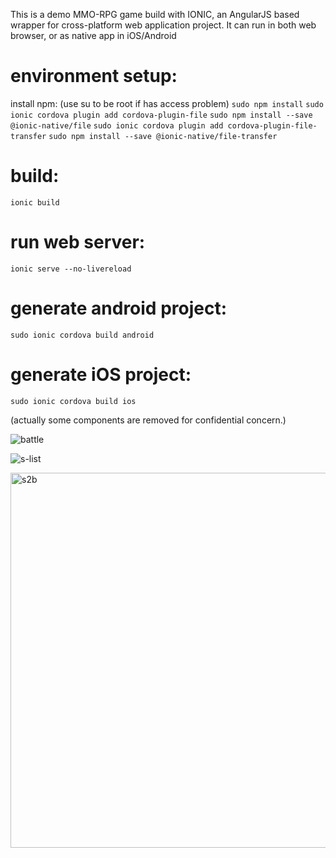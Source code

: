 This is a demo MMO-RPG game build with IONIC, an AngularJS based wrapper for cross-platform web application project.
It can run in both web browser, or as native app in iOS/Android

# environment setup:
install npm: (use su to be root if has access problem)
`sudo npm install`
`sudo ionic cordova plugin add cordova-plugin-file`
`sudo npm install --save @ionic-native/file`
`sudo ionic cordova plugin add cordova-plugin-file-transfer`
`sudo npm install --save @ionic-native/file-transfer`

# build:
`ionic build`

# run web server:
`ionic serve --no-livereload`

# generate android project:
`sudo ionic cordova build android`

# generate iOS project:
`sudo ionic cordova build ios`

(actually some components are removed for confidential concern.)

![battle](https://github.com/user-attachments/assets/f9e43351-8a6c-4158-926c-88d97e2e833c)

![s-list](https://github.com/user-attachments/assets/2a77e425-5f4d-4de3-bd60-7dbd1a94d428)

<img width="600" alt="s2b" src="https://github.com/user-attachments/assets/6d0d9950-a495-4df9-9d57-53fe7332da23" />



